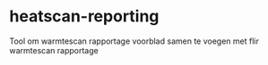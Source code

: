 # heatscan-reporting
Tool om warmtescan rapportage voorblad samen te voegen met flir warmtescan rapportage
